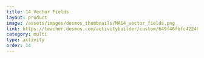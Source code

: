 ```yaml
---
title: 14 Vector Fields
layout: product
image: /assets/images/desmos_thumbnails/MA14_vector_fields.png
link: https://teacher.desmos.com/activitybuilder/custom/649f46fbfc4224034ecf2a90?collections=649eec72f2170f472fb8c791
category: multi
type: activity
order: 14
---
```

